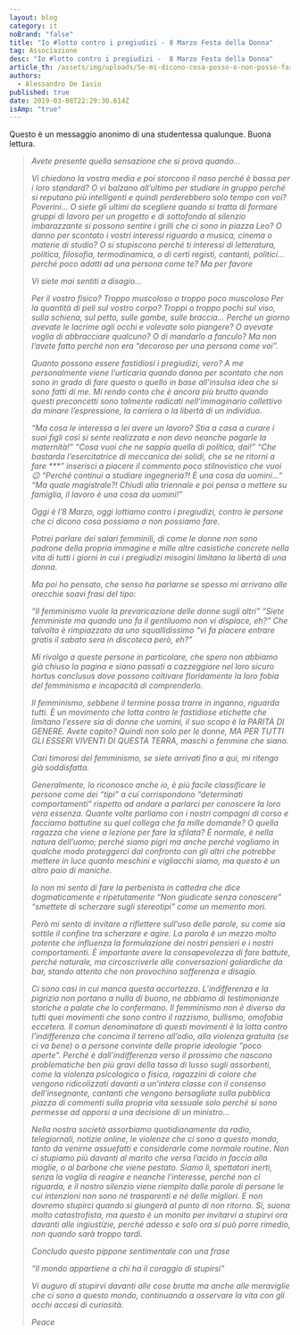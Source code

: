 ```yaml
---
layout: blog
category: it
noBrand: "false"
title: "Io #lotto contro i pregiudizi - 8 Marzo Festa della Donna"
tag: Associazione
desc: "Io #lotto contro i pregiudizi -  8 Marzo Festa della Donna"
article_th: /assets/img/uploads/Se-mi-dicono-cosa-posso-o-non-posso-fare,-io-#lotto---8-Marzo-Festa-della-Donna.png
authors:
  - Alessandro De Iasio
published: true
date: 2019-03-08T22:29:30.614Z
isAmp: "true"
---
```


Questo è un messaggio anonimo di una studentessa qualunque. Buona lettura.

> _Avete presente quella sensazione che si prova quando…_
> 
> _Vi chiedono la vostra media e poi storcono il naso perché è bassa per i loro standard?_
> _O vi balzano all’ultimo per studiare in gruppo perché si reputano più intelligenti e quindi perderebbero solo tempo con voi? Poverini…_
> _O siete gli ultimi da scegliere quando si tratta di formare gruppi di lavoro per un progetto e di sottofondo al silenzio imbarazzante si
> possono sentire i grilli che ci sono in piazza Leo?_
> _O danno per scontato i vostri interessi riguardo a musica, cinema o materie di studio?_
> _O si stupiscono perché ti interessi di letteratura, politica, filosofia, termodinamica, o di certi registi, cantanti, politici…
> perché poco adatti ad una persona come te? Ma per favore_
> 
> _Vi siete mai sentiti a disagio…_
> 
> _Per il vostro fisico? Troppo muscoloso o troppo poco muscoloso_
> _Per la quantità di peli sul vostro corpo? Troppi o troppo pochi sul viso, sulla schiena, sul petto, sulle gambe, sulle braccia…_
> _Perché un giorno avevate le lacrime agli occhi e volevate solo piangere? O avevate voglia di abbracciare qualcuno? O di mandarlo a
> fanculo? Ma non l’avete fatto perché non era “decoroso per una persona
> come voi”._
> 
> _Quanto possono essere fastidiosi i pregiudizi, vero? A me personalmente viene l’urticaria quando danno per scontato che non sono
> in grado di fare questo o quello in base all’insulsa idea che si sono
> fatti di me. Mi rendo conto che è ancora più brutto quando questi
> preconcetti sono talmente radicati nell’immaginario collettivo da
> minare l’espressione, la carriera o la libertà di un individuo._
> 
> _“Ma cosa le interessa a lei avere un lavoro? Stia a casa a curare i suoi figli così si sente realizzata e non devo neanche pagarle la
> maternità!”_
> _“Cosa vuoi che ne sappia quella di politica, dai!”_
> _“Che bastarda l’esercitatrice di meccanica dei solidi, che se ne ritorni a fare ***” inserisci a piacere il commento poco stilnovistico
> che vuoi 😉_
> _“Perché continui a studiare ingegneria?! È una cosa da uomini…”_
> _“Ma quale magistrale?! Chiudi alla triennale e poi pensa a mettere su famiglia, il lavoro è una cosa da uomini!”_
> 
> _Oggi è l’8 Marzo, oggi lottiamo contro i pregiudizi, contro le persone che ci dicono cosa possiamo o non possiamo fare._
> 
> _Potrei parlare dei salari femminili, di come le donne non sono padrone della propria immagine e mille altre casistiche concrete nella
> vita di tutti i giorni in cui i pregiudizi misogini limitano la
> libertà di una donna._
> 
> _Ma poi ho pensato, che senso ha parlarne se spesso mi arrivano alle orecchie soavi frasi del tipo:_
> 
> _“Il femminismo vuole la prevaricazione delle donne sugli altri”_
> _“Siete femministe ma quando uno fa il gentiluomo non vi dispiace, eh?”_
> _Che talvolta è rimpiazzato da uno squallidissimo_
> _“vi fa piacere entrare gratis il sabato sera in discoteca però, eh?”_
> 
> _Mi rivolgo a queste persone in particolare, che spero non abbiamo già chiuso la pagina e siano passati a cazzeggiare nel loro sicuro hortus
> conclusus dove possono coltivare floridamente la loro fobia del
> femminismo e incapacità di comprenderlo._
> 
> _Il femminismo, sebbene il termine possa trarre in inganno, riguarda tutti. È un movimento che lotta contro le fastidiose etichette che
> limitano l’essere sia di donne che uomini, il suo scopo è la PARITÀ DI
> GENERE. Avete capito? Quindi non solo per le donne, MA PER TUTTI GLI
> ESSERI VIVENTI DI QUESTA TERRA, maschi o femmine che siano._
> 
> _Cari timorosi del femminismo, se siete arrivati fino a qui, mi ritengo già soddisfatta._
> 
> _Generalmente, lo riconosco anche io, è più facile classificare le persone come dei “tipi” a cui corrispondono “determinati
> comportamenti” rispetto ad andare a parlarci per conoscere la loro
> vera essenza. Quante volte parliamo con i nostri compagni di corso e
> facciamo battutine su quel collega che fa mille domande? O quella
> ragazza che viene a lezione per fare la sfilata? È normale, è nella
> natura dell’uomo; perché siamo pigri ma anche perché vogliamo in
> qualche modo proteggerci dal confronto con gli altri che potrebbe
> mettere in luce quanto meschini e vigliacchi siamo, ma questo è un
> altro paio di maniche._
> 
> _Io non mi sento di fare la perbenista in cattedra che dice dogmaticamente e ripetutamente “Non giudicate senza conoscere”
> “smettete di scherzare sugli stereotipi” come un memento mori._
> 
> _Però mi sento di invitare a riflettere sull’uso delle parole, su come sia sottile il confine tra scherzare e agire. La parola è un mezzo
> molto potente che influenza la formulazione dei nostri pensieri e i
> nostri comportamenti. È importante avere la consapevolezza di fare
> battute, perché naturale, ma circoscriverle alle conversazioni
> goliardiche da bar, stando attento che non provochino sofferenza e
> disagio._
> 
> _Ci sono casi in cui manca questa accortezza. L’indifferenza e la pigrizia non portano a nulla di buono, ne abbiamo di testimonianze
> storiche a palate che lo confermano. Il femminismo non è diverso da
> tutti quei movimenti che sono contro il razzismo, bullismo, omofobia
> eccetera. Il comun denominatore di questi movimenti è la lotta contro
> l’indifferenza che concima il terreno all’odio, alla violenza gratuita
> (se ci va bene) o a persone convinte delle proprie ideologie “poco
> aperte”. Perché è dall’indifferenza verso il prossimo che nascono
> problematiche ben più gravi della tassa di lusso sugli assorbenti,
> come la violenza psicologica o fisica, ragazzini di colore che vengono
> ridicolizzati davanti a un’intera classe con il consenso
> dell’insegnante, cantanti che vengono bersagliate sulla pubblica
> piazza di commenti sulla propria vita sessuale solo perché si sono
> permesse ad opporsi a una decisione di un ministro…_
> 
> _Nella nostra società assorbiamo quotidianamente da radio, telegiornali, notizie online, le violenze che ci sono a questo mondo,
> tanto da venirne assuefatti e considerarle come normale routine. Non
> ci stupiamo più davanti al marito che versa l’acido in faccia alla
> moglie, o al barbone che viene pestato. Siamo lì, spettatori inerti,
> senza la voglia di reagire e neanche l’interesse, perché non ci
> riguarda, e il nostro silenzio viene riempito dalle parole di persone
> le cui intenzioni non sono né trasparenti e né delle migliori. E non
> dovremo stupirci quando si giungerà al punto di non ritorno. Sì, suona
> molto catastrofista, ma questo è un monito per invitarvi a stupirvi
> ora davanti alle ingiustizie, perché adesso e solo ora si può porre
> rimedio, non quando sarà troppo tardi._
> 
> _Concludo questo pippone sentimentale con una frase_
> 
> _“Il mondo appartiene a chi ha il coraggio di stupirsi”_
> 
> _Vi auguro di stupirvi davanti alle cose brutte ma anche alle meraviglie che ci sono a questo mondo, continuando a osservare la vita
> con gli occhi accesi di curiosità._
> 
> _Peace_
